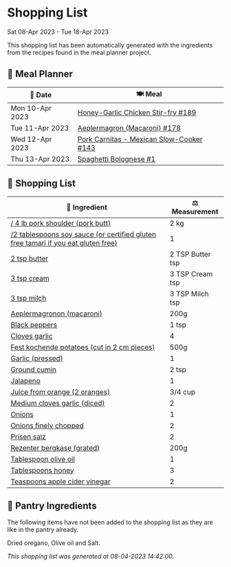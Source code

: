 # Shopping List

Sat 08-Apr 2023 - Tue 18-Apr 2023

This shopping list has been automatically generated with the ingredients from the recipes found in the meal planner project.

## 📅 Meal Planner

|📅 Date| 🍽️ Meal|
|----|----|
|Mon 10-Apr 2023|[Honey-Garlic Chicken Stir-fry #189](https://github.com/bryanbr23/Recipes/issues/189)|
|Tue 11-Apr 2023|[Aeplermagron (Macaroni) #178](https://github.com/bryanbr23/Recipes/issues/178)|
|Wed 12-Apr 2023|[Pork Carnitas - Mexican Slow-Cooker #143](https://github.com/bryanbr23/Recipes/issues/143)|
|Thu 13-Apr 2023|[Spaghetti Bolognese #1](https://github.com/bryanbr23/Recipes/issues/1)|

## 🛒 Shopping List

| 🍌 Ingredient| ⚖️ Measurement|
|----------|-----------|
|[/ 4 lb pork shoulder (pork butt)](https://www.sainsburys.co.uk/gol-ui/SearchResults//%204%20lb%20pork%20shoulder%20(pork%20butt))|2 kg|
|[/2 tablespoons soy sauce (or certified gluten free tamari if you eat gluten free)](https://www.sainsburys.co.uk/gol-ui/SearchResults//2%20tablespoons%20soy%20sauce%20(or%20certified%20gluten%20free%20tamari%20if%20you%20eat%20gluten%20free))|1|
|[2 tsp butter](https://www.sainsburys.co.uk/gol-ui/SearchResults/2%20tsp%20butter)|2 TSP Butter tsp|
|[3 tsp cream](https://www.sainsburys.co.uk/gol-ui/SearchResults/3%20tsp%20cream)|3 TSP Cream tsp|
|[3 tsp milch](https://www.sainsburys.co.uk/gol-ui/SearchResults/3%20tsp%20milch)|3 TSP Milch tsp|
|[Aeplermagronon  (macaroni)](https://www.sainsburys.co.uk/gol-ui/SearchResults/Aeplermagronon%20%20(macaroni))|200g|
|[Black peppers](https://www.sainsburys.co.uk/gol-ui/SearchResults/Black%20peppers)|1 tsp|
|[Cloves garlic](https://www.sainsburys.co.uk/gol-ui/SearchResults/Cloves%20garlic)|4|
|[Fest kochende potatoes (cut in 2 cm pieces)](https://www.sainsburys.co.uk/gol-ui/SearchResults/Fest%20kochende%20potatoes%20(cut%20in%202%20cm%20pieces))|500g|
|[Garlic (pressed)](https://www.sainsburys.co.uk/gol-ui/SearchResults/Garlic%20(pressed))|1|
|[Ground cumin](https://www.sainsburys.co.uk/gol-ui/SearchResults/Ground%20cumin)|2 tsp|
|[Jalapeno](https://www.sainsburys.co.uk/gol-ui/SearchResults/Jalapeno)|1|
|[Juice from orange (2 oranges)](https://www.sainsburys.co.uk/gol-ui/SearchResults/Juice%20from%20orange%20(2%20oranges))|3/4 cup|
|[Medium cloves garlic (diced)](https://www.sainsburys.co.uk/gol-ui/SearchResults/Medium%20cloves%20garlic%20(diced))|2|
|[Onions](https://www.sainsburys.co.uk/gol-ui/SearchResults/Onions)|1|
|[Onions finely chopped](https://www.sainsburys.co.uk/gol-ui/SearchResults/Onions%20finely%20chopped)|2|
|[Prisen salz](https://www.sainsburys.co.uk/gol-ui/SearchResults/Prisen%20salz)|2|
|[Rezenter bergkase (grated)](https://www.sainsburys.co.uk/gol-ui/SearchResults/Rezenter%20bergkase%20(grated))|200g|
|[Tablespoon olive oil](https://www.sainsburys.co.uk/gol-ui/SearchResults/Tablespoon%20olive%20oil)|1|
|[Tablespoons honey](https://www.sainsburys.co.uk/gol-ui/SearchResults/Tablespoons%20honey)|3|
|[Teaspoons apple cider vinegar](https://www.sainsburys.co.uk/gol-ui/SearchResults/Teaspoons%20apple%20cider%20vinegar)|2|

## 🏪 Pantry Ingredients

The following items have not been added to the shopping list as they are like in the pantry already.

Dried oregano, Olive oil and Salt.


_This shopping list was generated at 08-04-2023 14:42:00._